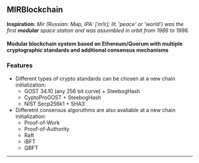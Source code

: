## **MIRBlockchain**

**Inspiration:** _Mir (Russian: Мир, IPA: [ˈmʲir]; lit. 'peace' or 'world') was the first **modular** space station and was assembled in orbit from 1986 to 1996._

#### Modular blockchain system based on Ethereum/Quorum with multiple cryptographic standards and additional consensus mechanisms

### Features

- Different types of crypto standards can be chosen at a new chain initialization: 
  - GOST 34.10 (any 256 bit curve) + SteebogHash
  - CyptoProGOST + SteebogHash
  - NIST Secp256k1 + SHA3
- Differetnt consensus algoruthms are also avaliable at a new chain initialization:
  - Proof-of-Work
  - Proof-of-Authority 
  - Raft
  - iBFT
  - QBFT
_______
